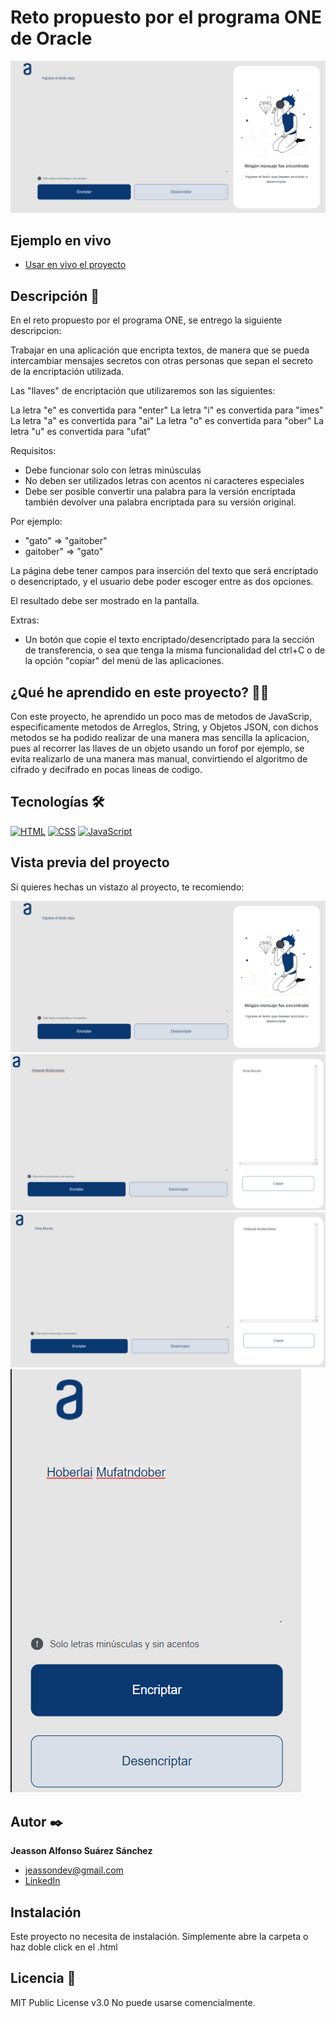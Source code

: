 # Reto propuesto por el programa ONE de Oracle
![Imagen del proyecto](https://github.com/JeassonSuarez/encriptador-textos/blob/main/imagenes/Portada.png?raw=true)

## Ejemplo en vivo
- [Usar en vivo el proyecto](https://jeassonsuarez.github.io/encriptador-textos/)

## Descripción 📑

En el reto propuesto por el programa ONE, se entrego la siguiente descripcion:

Trabajar en una aplicación que encripta textos, de manera que se pueda intercambiar mensajes secretos con otras personas que sepan el secreto de la encriptación utilizada.

Las "llaves" de encriptación que utilizaremos son las siguientes:

La letra "e" es convertida para "enter"
La letra "i" es convertida para "imes"
La letra "a" es convertida para "ai"
La letra "o" es convertida para "ober"
La letra "u" es convertida para "ufat"

Requisitos:
- Debe funcionar solo con letras minúsculas
- No deben ser utilizados letras con acentos ni caracteres especiales
- Debe ser posible convertir una palabra para la versión encriptada también devolver una palabra encriptada para su versión original.

Por ejemplo:
- "gato" => "gaitober"
- gaitober" => "gato"

La página debe tener campos para inserción del texto que será encriptado o desencriptado, y el usuario debe poder escoger entre as dos opciones.

El resultado debe ser mostrado en la pantalla.

Extras:

- Un botón que copie el texto encriptado/desencriptado para la sección de transferencia, o sea que tenga la misma funcionalidad del ctrl+C o de la opción "copiar" del menú de las aplicaciones.

## ¿Qué he aprendido en este proyecto? 🙇🏻 

Con este proyecto, he aprendido un poco mas de metodos de JavaScrip, especificamente metodos de Arreglos, String, y Objetos JSON, con dichos metodos se ha podido realizar de una manera mas sencilla la aplicacion, pues al recorrer las llaves de un objeto usando un forof por ejemplo, se evita realizarlo de una manera mas manual, convirtiendo el algoritmo de cifrado y decifrado en pocas lineas de codigo. 

## Tecnologías 🛠
<!-- Iconos sacados de: https://github.com/hendrasob/badges/blob/master/README.md y https://github.com/alexandresanlim/Badges4-README.md-Profile -->
[![HTML](https://img.shields.io/badge/HTML5-E34F26?style=for-the-badge&logo=html5&logoColor=white)](https://es.wikipedia.org/wiki/HTML5)
[![CSS](https://img.shields.io/badge/CSS3-1572B6?style=for-the-badge&logo=css3&logoColor=white)](https://es.wikipedia.org/wiki/CSS)
[![JavaScript](https://img.shields.io/badge/JavaScript-F7DF1E?style=for-the-badge&logo=javascript&logoColor=black)](https://es.wikipedia.org/wiki/JavaScript)


## Vista previa del proyecto
Si quieres hechas un vistazo al proyecto, te recomiendo:

![Captura del proyecto](https://github.com/JeassonSuarez/encriptador-textos/blob/main/imagenes/Portada.png?raw=true)
![Captura del proyecto](https://github.com/JeassonSuarez/encriptador-textos/blob/main/imagenes/desencriptado.png?raw=true)
![Captura del proyecto](https://github.com/JeassonSuarez/encriptador-textos/blob/main/imagenes/encriptado.png?raw=true)
![Captura del proyecto](https://github.com/JeassonSuarez/encriptador-textos/blob/main/imagenes/mobile.png?raw=true)

## Autor ✒️
**Jeasson Alfonso Suárez Sánchez**

* [jeassondev@gmail.com](jeassondev@gmail.com)
* [LinkedIn](www.linkedin.com/in/jeassonsuarez)
<!-- * [Porfolio web](https://tu-dominio.com/) -->

## Instalación 
Este proyecto no necesita de instalación. Simplemente abre la carpeta o haz doble click en el .html
  
## Licencia 📄
MIT Public License v3.0
No puede usarse comencialmente.
